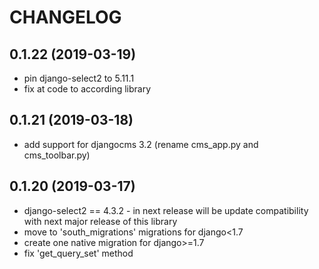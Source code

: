 CHANGELOG
=========

0.1.22 (2019-03-19)
------------------

* pin django-select2 to 5.11.1
* fix at code to according library


0.1.21 (2019-03-18)
------------------

* add support for djangocms 3.2 (rename cms_app.py and cms_toolbar.py)


0.1.20 (2019-03-17)
------------------

* django-select2 == 4.3.2 - in next release will be update compatibility with next major release of this library
* move to 'south_migrations' migrations for django<1.7
* create one native migration for django>=1.7
* fix 'get_query_set' method